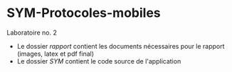 # SYM-Protocoles-mobiles

Laboratoire no. 2

* Le dossier *rapport* contient les documents nécessaires pour le rapport (images, latex et pdf final)
* Le dossier *SYM* contient le code source de l'application  
